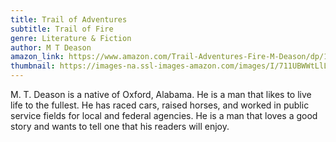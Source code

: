 ```yaml
---
title: Trail of Adventures
subtitle: Trail of Fire
genre: Literature & Fiction
author: M T Deason
amazon_link: https://www.amazon.com/Trail-Adventures-Fire-M-Deason/dp/1648955002/ref=tmm_pap_swatch_0?_encoding=UTF8&qid=1642918669&sr=8-1
thumbnail: https://images-na.ssl-images-amazon.com/images/I/711UBWWtLlL.jpg
---
```

M. T. Deason is a native of Oxford, Alabama. He is a man that likes to live life to the fullest. He has raced cars, raised horses, and worked in public service fields for local and federal agencies. He is a man that loves a good story and wants to tell one that his readers will enjoy.